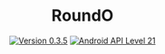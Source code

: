 <h1 align=center>RoundO</h1>
<p align=center>
    <a href="./CHANGELOG.md"><img alt="Version 0.3.5" src="https://img.shields.io/badge/version-0.3.5-red.svg"/></a>
    <a href="https://www.android.com/versions/lollipop-5-0/"><img alt="Android API Level 21" src="https://img.shields.io/badge/Android_API_Level-21-A4C639.svg"/></a>
</p>
